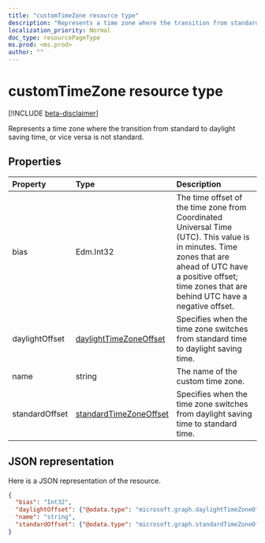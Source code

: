 ```yaml
---
title: "customTimeZone resource type"
description: "Represents a time zone where the transition from standard to daylight saving time, or vice versa is not standard."
localization_priority: Normal
doc_type: resourcePageType
ms.prod: <ms.prod>
author: ""
---
```


# customTimeZone resource type

[!INCLUDE [beta-disclaimer](../../includes/beta-disclaimer.md)]

Represents a time zone where the transition from standard to daylight saving time, or vice versa is not standard.


## Properties
| Property	   | Type	|Description|
|:---------------|:--------|:----------|
| bias | Edm.Int32 | The time offset of the time zone from Coordinated Universal Time (UTC). This value is in minutes. Time zones that are ahead of UTC have a positive offset; time zones that are behind UTC have a negative offset.|
| daylightOffset | [daylightTimeZoneOffset](daylighttimezoneoffset.md) | Specifies when the time zone switches from standard time to daylight saving time. |
| name | string | The name of the custom time zone. |
| standardOffset | [standardTimeZoneOffset](standardtimezoneoffset.md) | Specifies when the time zone switches from daylight saving time to standard time. |


## JSON representation

Here is a JSON representation of the resource.

<!-- {
  "blockType": "resource",
  "optionalProperties": [

  ],
  "@odata.type": "microsoft.graph.customTimeZone"
}-->

```json
{
  "bias": "Int32",
  "daylightOffset": {"@odata.type": "microsoft.graph.daylightTimeZoneOffset"},
  "name": "string",
  "standardOffset": {"@odata.type": "microsoft.graph.standardTimeZoneOffset"}
}

```

<!-- uuid: 8fcb5dbc-d5aa-4681-8e31-b001d5168d79
2015-10-25 14:57:30 UTC -->
<!--
{
  "type": "#page.annotation",
  "description": "customTimeZone resource",
  "keywords": "",
  "section": "documentation",
  "tocPath": "",
  "suppressions": []
}
-->
